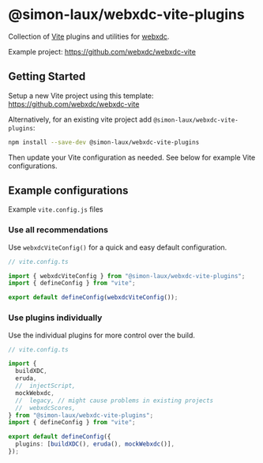 # @simon-laux/webxdc-vite-plugins

Collection of [Vite](https://vitejs.dev/) plugins and utilities for [webxdc](https://webxdc.org/).

Example project: <https://github.com/webxdc/webxdc-vite>

## Getting Started

Setup a new Vite project using this template: <https://github.com/webxdc/webxdc-vite>

Alternatively, for an existing vite project add `@simon-laux/webxdc-vite-plugins`:

```bash
npm install --save-dev @simon-laux/webxdc-vite-plugins
```

Then update your Vite configuration as needed. See below for example Vite configurations.

## Example configurations

Example `vite.config.js` files

### Use all recommendations

Use `webxdcViteConfig()` for a quick and easy default configuration.

```ts
// vite.config.ts

import { webxdcViteConfig } from "@simon-laux/webxdc-vite-plugins";
import { defineConfig } from "vite";

export default defineConfig(webxdcViteConfig());
```

### Use plugins individually

Use the individual plugins for more control over the build.

```ts
// vite.config.ts

import {
  buildXDC,
  eruda,
  //  injectScript,
  mockWebxdc,
  //  legacy, // might cause problems in existing projects
  //  webxdcScores,
} from "@simon-laux/webxdc-vite-plugins";
import { defineConfig } from "vite";

export default defineConfig({
  plugins: [buildXDC(), eruda(), mockWebxdc()],
});
```
